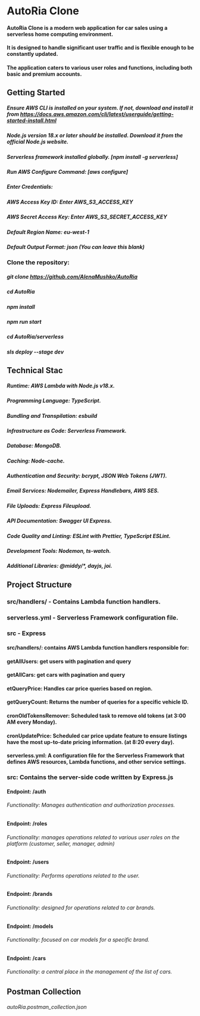 # AutoRia Clone
#### AutoRia Clone is a modern web application for car sales using a serverless home computing environment. 
#### It is designed to handle significant user traffic and is flexible enough to be constantly updated. 
#### The application caters to various user roles and functions, including both basic and premium accounts.

## Getting Started
##### Ensure AWS CLI is installed on your system. If not, download and install it from https://docs.aws.amazon.com/cli/latest/userguide/getting-started-install.html
##### Node.js version 18.x or later should be installed. Download it from the official Node.js website.
##### Serverless framework installed globally. [npm install -g serverless]
##### Run AWS Configure Command:  [aws configure]
##### Enter Credentials:
##### AWS Access Key ID: Enter AWS_S3_ACCESS_KEY
##### AWS Secret Access Key: Enter AWS_S3_SECRET_ACCESS_KEY
##### Default Region Name: eu-west-1
##### Default Output Format: json (You can leave this blank)

### Clone the repository:
##### git clone https://github.com/AlenaMushko/AutoRia
##### cd AutoRia
##### npm install
##### npm run start

##### cd AutoRia/serverless
##### sls deploy --stage dev

## Technical Stac
##### Runtime: AWS Lambda with Node.js v18.x.
##### Programming Language: TypeScript.
##### Bundling and Transpilation: esbuild
##### Infrastructure as Code: Serverless Framework.
##### Database: MongoDB.
##### Caching: Node-cache.
##### Authentication and Security: bcrypt, JSON Web Tokens (JWT).
##### Email Services: Nodemailer, Express Handlebars, AWS SES.
##### File Uploads: Express Fileupload.
##### API Documentation: Swagger UI Express.
##### Code Quality and Linting: ESLint with Prettier, TypeScript ESLint.
##### Development Tools: Nodemon, ts-watch.
##### Additional Libraries: @middy/*, dayjs, joi.

## Project Structure
### src/handlers/ - Contains Lambda function handlers.
### serverless.yml - Serverless Framework configuration file.
### src - Express

#### src/handlers/: contains AWS Lambda function handlers responsible for:
#### getAllUsers: get users with pagination and query
#### getAllCars: get cars with pagination and query
#### etQueryPrice: Handles car price queries based on region.
#### getQueryCount: Returns the number of queries for a specific vehicle ID.
#### cronOldTokensRemover: Scheduled task to remove old tokens (at 3:00 AM every Monday).
#### cronUpdatePrice: Scheduled car price update feature to ensure listings have the most up-to-date pricing information. (at 8:20 every day).
#### serverless.yml: A configuration file for the Serverless Framework that defines AWS resources, Lambda functions, and other service settings.

### src: Contains the server-side code written by Express.js

#### Endpoint: /auth
###### Functionality: Manages authentication and authorization processes.
#### Endpoint: /roles
###### Functionality: manages operations related to various user roles on the platform (customer, seller, manager, admin)
#### Endpoint: /users
###### Functionality: Performs operations related to the user.
#### Endpoint: /brands
###### Functionality: designed for operations related to car brands.
#### Endpoint: /models
###### Functionality: focused on car models for a specific brand.
#### Endpoint: /cars
###### Functionality: a central place in the management of the list of cars.

## Postman Collection 
###### autoRia.postman_collection.json




